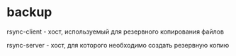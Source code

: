 # backup

rsync-client - хост, используемый для резервного копирования файлов

rsync-server - хост, для которого необходимо создать резервную копию
